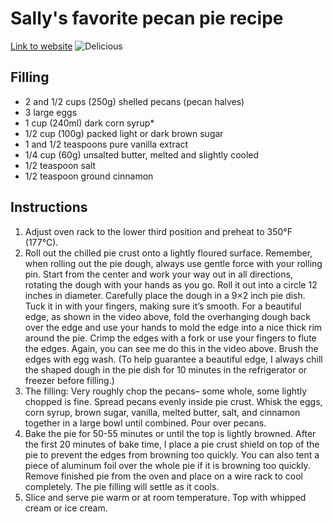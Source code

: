 # Sally's favorite pecan pie recipe
[Link to website](https://sallysbakingaddiction.com/my-favorite-pecan-pie-recipe/#tasty-recipes-71034)
![Delicious]('/pics/pecan-pie.jpg')


## Filling
- 2 and 1/2 cups (250g) shelled pecans (pecan halves)
- 3 large eggs
- 1 cup (240ml) dark corn syrup*
- 1/2 cup (100g) packed light or dark brown sugar
- 1 and 1/2 teaspoons pure vanilla extract
- 1/4 cup (60g) unsalted butter, melted and slightly cooled
- 1/2 teaspoon salt
- 1/2 teaspoon ground cinnamon

## Instructions

1. Adjust oven rack to the lower third position and preheat to 350°F (177°C).
2. Roll out the chilled pie crust onto a lightly floured surface. Remember, when rolling out the pie dough, always use gentle force with your rolling pin. Start from the center and work your way out in all directions, rotating the dough with your hands as you go. Roll it out into a circle 12 inches in diameter. Carefully place the dough in a 9×2 inch pie dish. Tuck it in with your fingers, making sure it’s smooth. For a beautiful edge, as shown in the video above, fold the overhanging dough back over the edge and use your hands to mold the edge into a nice thick rim around the pie. Crimp the edges with a fork or use your fingers to flute the edges. Again, you can see me do this in the video above. Brush the edges with egg wash. (To help guarantee a beautiful edge, I always chill the shaped dough in the pie dish for 10 minutes in the refrigerator or freezer before filling.)
3. The filling: Very roughly chop the pecans– some whole, some lightly chopped is fine. Spread pecans evenly inside pie crust. Whisk the eggs, corn syrup, brown sugar, vanilla, melted butter, salt, and cinnamon together in a large bowl until combined. Pour over pecans.
4. Bake the pie for 50-55 minutes or until the top is lightly browned. After the first 20 minutes of bake time, I place a pie crust shield on top of the pie to prevent the edges from browning too quickly. You can also tent a piece of aluminum foil over the whole pie if it is browning too quickly. Remove finished pie from the oven and place on a wire rack to cool completely. The pie filling will settle as it cools.
5. Slice and serve pie warm or at room temperature. Top with whipped cream or ice cream.